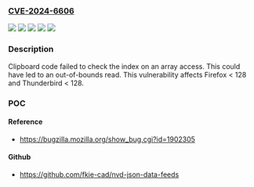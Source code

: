 ### [CVE-2024-6606](https://cve.mitre.org/cgi-bin/cvename.cgi?name=CVE-2024-6606)
![](https://img.shields.io/static/v1?label=Product&message=Firefox&color=blue)
![](https://img.shields.io/static/v1?label=Product&message=Thunderbird&color=blue)
![](https://img.shields.io/static/v1?label=Version&message=0%20&color=brightgreen)
![](https://img.shields.io/static/v1?label=Version&message=unspecified%20&color=brightgreen)
![](https://img.shields.io/static/v1?label=Vulnerability&message=n%2Fa&color=blue)

### Description

Clipboard code failed to check the index on an array access. This could have led to an out-of-bounds read. This vulnerability affects Firefox < 128 and Thunderbird < 128.

### POC

#### Reference
- https://bugzilla.mozilla.org/show_bug.cgi?id=1902305

#### Github
- https://github.com/fkie-cad/nvd-json-data-feeds

